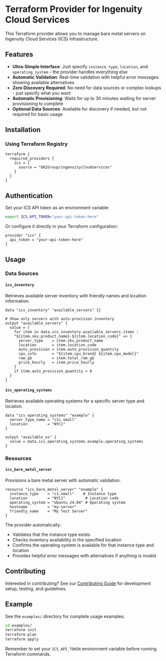 # Terraform Provider for Ingenuity Cloud Services

This Terraform provider allows you to manage bare metal servers on Ingenuity Cloud Services (ICS) infrastructure.

## Features

- **Ultra-Simple Interface**: Just specify `instance_type`, `location`, and `operating_system` - the provider handles everything else
- **Automatic Validation**: Real-time validation with helpful error messages showing available alternatives
- **Zero Discovery Required**: No need for data sources or complex lookups - just specify what you want
- **Automatic Provisioning**: Waits for up to 30 minutes waiting for server provisioning to complete
- **Optional Data Sources**: Available for discovery if needed, but not required for basic usage

## Installation

### Using Terraform Registry

```hcl
terraform {
  required_providers {
    ics = {
      source = "UK2Group/ingenuitycloudservices"
    }
  }
}
```

## Authentication

Set your ICS API token as an environment variable:

```bash
export ICS_API_TOKEN="your-api-token-here"
```

Or configure it directly in your Terraform configuration:

```hcl
provider "ics" {
  api_token = "your-api-token-here"
}
```

## Usage

### Data Sources

#### `ics_inventory`

Retrieves available server inventory with friendly names and location information.

```hcl
data "ics_inventory" "available_servers" {}

# Show only servers with auto-provision inventory
output "available_servers" {
  value = {
    for item in data.ics_inventory.available_servers.items :
    "${item.sku_product_name}-${item.location_code}" => {
      server_type    = item.sku_product_name
      location       = item.location_code
      auto_provision = item.auto_provision_quantity
      cpu_info       = "${item.cpu_brand} ${item.cpu_model}"
      ram_gb         = item.total_ram_gb
      price_hourly   = item.price_hourly
    }
    if item.auto_provision_quantity > 0
  }
}
```

#### `ics_operating_systems`

Retrieves available operating systems for a specific server type and location.

```hcl
data "ics_operating_systems" "example" {
  server_type_name = "c1i.small"
  location         = "NYC1"
}

output "available_os" {
  value = data.ics_operating_systems.example.operating_systems
}
```

### Resources

#### `ics_bare_metal_server`

Provisions a bare metal server with automatic validation.

```hcl
resource "ics_bare_metal_server" "example" {
  instance_type    = "c1.small"    # Instance type
  location         = "NYC1"         # Location code
  operating_system = "Ubuntu 24.04" # Operating system
  hostname         = "my-server"
  friendly_name    = "My Test Server"
}
```

The provider automatically:
- Validates that the instance type exists
- Checks inventory availability in the specified location
- Confirms the operating system is available for that instance type and location
- Provides helpful error messages with alternatives if anything is invalid


## Contributing

Interested in contributing? See our [Contributing Guide](CONTRIBUTING.md) for development setup, testing, and guidelines.

## Example

See the `examples/` directory for complete usage examples.

```bash
cd examples/
terraform init
terraform plan
terraform apply
```

Remember to set your `ICS_API_TOKEN` environment variable before running Terraform commands.